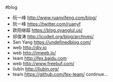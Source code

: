 #blog
- 阮一峰 http://www.ruanyifeng.com/blog/
- 阮一峰	https://twitter.com/ruanyf
- 欧阳继超 https://blog.oyanglul.us/
- 邱俊涛 http://icodeit.org/blog/archives/
- Sen Yang https://undefinedblog.com/
- web http://div.io
- web http://imweb.io/
- team http://fex.baidu.com
- web http://www.freebuf.com/
- liubin http://liubin.org/
- team https://github.com/fex-team/
continue...